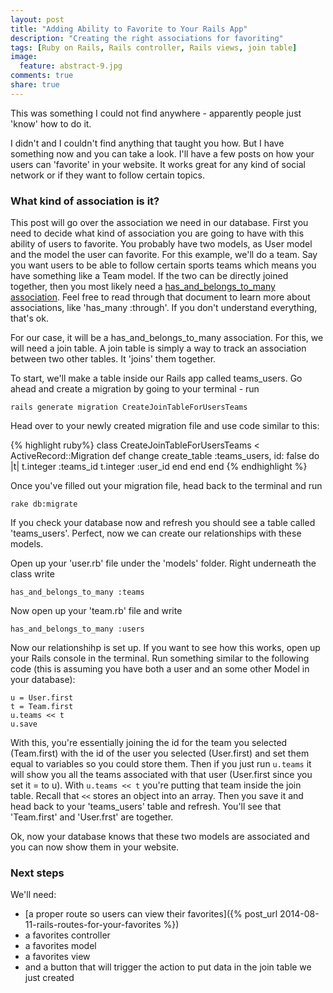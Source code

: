 ```yaml
---
layout: post
title: "Adding Ability to Favorite to Your Rails App"
description: "Creating the right associations for favoriting"
tags: [Ruby on Rails, Rails controller, Rails views, join table]
image:
  feature: abstract-9.jpg
comments: true
share: true
---
```


This was something I could not find anywhere - apparently people just 'know' how to do it.

I didn't and I couldn't find anything that taught you how. But I have something now and you can take a look. I'll have a few posts on how your users can 'favorite' in your website. It works great for any kind of social network or if they want to follow certain topics.

### What kind of association is it?

This post will go over the association we need in our database. First you need to decide what kind of association you are going to have with this ability of users to favorite. You probably have two models, as User model and the model the user can favorite. For this example, we'll do a team. Say you want users to be able to follow certain sports teams which means you have something like a Team model. If the two can be directly joined together, then you most likely need a [has_and_belongs_to_many association](http://guides.rubyonrails.org/association_basics.html#the-has-and-belongs-to-many-association). Feel free to read through that document to learn more about associations, like 'has_many :through'. If you don't understand everything, that's ok.

For our case, it will be a has_and_belongs_to_many association. For this, we will need a join table. A join table is simply a way to track an association between two other tables. It 'joins' them together.

To start, we'll make a table inside our Rails app called teams_users. Go ahead and create a migration by going to your terminal - run

	rails generate migration CreateJoinTableForUsersTeams

Head over to your newly created migration file and use code similar to this:

{% highlight ruby%}
class CreateJoinTableForUsersTeams < ActiveRecord::Migration
  def change
    create_table :teams_users, id: false do |t|
      t.integer :teams_id
      t.integer :user_id
      end
    end
  end
{% endhighlight %}

Once you've filled out your migration file, head back to the terminal and run

	rake db:migrate

If you check your database now and refresh you should see a table called 'teams_users'. Perfect, now we can create our relationships with these models.

Open up your 'user.rb' file under the 'models' folder. Right underneath the class write 	

	has_and_belongs_to_many :teams

Now open up your 'team.rb' file and write

	has_and_belongs_to_many :users

Now our relationshihp is set up. If you want to see how this works, open up your Rails console in the terminal. Run something similar to the following code (this is assuming you have both a user and an some other Model in your database):

	u = User.first
	t = Team.first
	u.teams << t
	u.save

With this, you're essentially joining the id for the team you selected (Team.first) with the id of the user you selected (User.first) and set them equal to variables so you could store them. Then if you just run `u.teams` it will show you all the teams associated with that user (User.first since you set it = to u). With `u.teams << t` you're putting that team inside the join table. Recall that `<<` stores an object into an array. Then you save it and head back to your 'teams_users' table and refresh. You'll see that 'Team.first' and 'User.frst' are together.

Ok, now your database knows that these two models are associated and you can now show them in your website.

### Next steps

We'll need:

* [a proper route so users can view their favorites]({% post_url 2014-08-11-rails-routes-for-your-favorites %})
* a favorites controller
* a favorites model
* a favorites view
* and a button that will trigger the action to put data in the join table we just created
